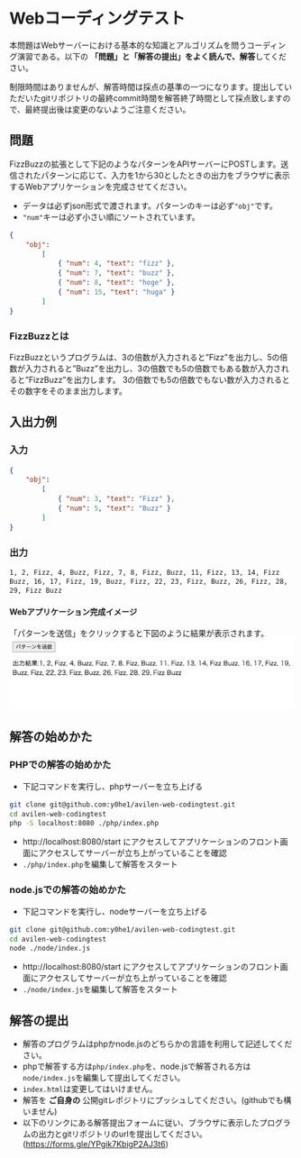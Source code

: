 # Webコーディングテスト

本問題はWebサーバーにおける基本的な知識とアルゴリズムを問うコーディング演習である。以下の **「問題」と「解答の提出」をよく読んで、解答**してください。

制限時間はありませんが、解答時間は採点の基準の一つになります。提出していただいたgitリポジトリの最終commit時間を解答終了時間として採点致しますので、最終提出後は変更のないようご注意ください。

## 問題

FizzBuzzの拡張として下記のようなパターンをAPIサーバーにPOSTします。送信されたパターンに応じて、入力を1から30としたときの出力をブラウザに表示するWebアプリケーションを完成させてください。

- データは必ずjson形式で渡されます。パターンのキーは必ず`"obj"`です。
- `"num"`キーは必ず小さい順にソートされています。

```json
{
    "obj":
        [
            { "num": 4, "text": "fizz" },
            { "num": 7, "text": "buzz" },
            { "num": 8, "text": "hoge" },
            { "num": 15, "text": "huga" }
        ]
}
```

### FizzBuzzとは
FizzBuzzというプログラムは、3の倍数が入力されると”Fizz”を出力し、5の倍数が入力されると”Buzz”を出力し、3の倍数でも5の倍数でもある数が入力されると”FizzBuzz”を出力します。
3の倍数でも5の倍数でもない数が入力されるとその数字をそのまま出力します。


## 入出力例
### 入力

```json
{
    "obj":
        [
            { "num": 3, "text": "Fizz" },
            { "num": 5, "text": "Buzz" }
        ]
}

```

### 出力

```
1, 2, Fizz, 4, Buzz, Fizz, 7, 8, Fizz, Buzz, 11, Fizz, 13, 14, Fizz Buzz, 16, 17, Fizz, 19, Buzz, Fizz, 22, 23, Fizz, Buzz, 26, Fizz, 28, 29, Fizz Buzz
```
#### Webアプリケーション完成イメージ
「パターンを送信」をクリックすると下図のように結果が表示されます。
![アプリケーションのスクリーンショット](screenshot.png "スクリーンショット")
## 解答の始めかた
### PHPでの解答の始めかた
- 下記コマンドを実行し、phpサーバーを立ち上げる
```bash
git clone git@github.com:y0he1/avilen-web-codingtest.git
cd avilen-web-codingtest
php -S localhost:8080 ./php/index.php 
```
- http://localhost:8080/start にアクセスしてアプリケーションのフロント画面にアクセスしてサーバーが立ち上がっていることを確認
- `./php/index.php`を編集して解答をスタート

### node.jsでの解答の始めかた
- 下記コマンドを実行し、nodeサーバーを立ち上げる
```bash
git clone git@github.com:y0he1/avilen-web-codingtest.git
cd avilen-web-codingtest
node ./node/index.js
```
- http://localhost:8080/start にアクセスしてアプリケーションのフロント画面にアクセスしてサーバーが立ち上がっていることを確認
- `./node/index.js`を編集して解答をスタート

## 解答の提出

- 解答のプログラムはphpかnode.jsのどちらかの言語を利用して記述してください。
- phpで解答する方は`php/index.php`を、node.jsで解答される方は`node/index.js`を編集して提出してください。
- `index.html`は変更してはいけません。
- 解答を **ご自身の** 公開gitレポジトリにプッシュしてください。(githubでも構いません)
- 以下のリンクにある解答提出フォームに従い、ブラウザに表示したプログラムの出力とgitリポジトリのurlを提出してください。
(https://forms.gle/YPgik7KbigP2AJ3t6)